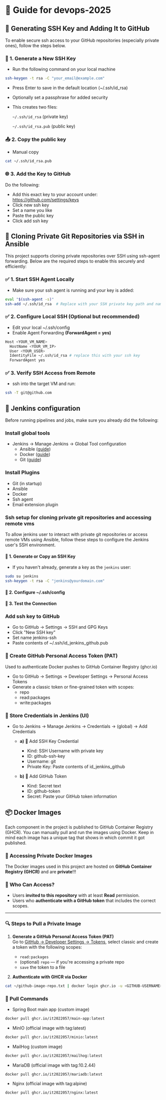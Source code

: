 # 🚀 Guide for devops-2025

## 🔑 Generating SSH Key and Adding It to GitHub

To enable secure ssh access to your GitHub repositories (especially private ones), follow the steps below.


### 🔧 1. Generate a New SSH Key

* Run the following command on your local machine

```bash
ssh-keygen -t rsa -C "your_email@example.com"
```

* Press Enter to save in the default location (~/.ssh/id_rsa)

* Optionally set a passphrase for added security

* This creates two files:

    `~/.ssh/id_rsa` (private key)

    `~/.ssh/id_rsa.pub` (public key)

### 📤 2. Copy the public key

* Manual copy
```bash
cat ~/.ssh/id_rsa.pub
```

### 🌐 3. Add the Key to GitHub

Do the following:

* Add this exact key to your account under: https://github.com/settings/keys
* Click new ssh key
* Set a name you like
* Paste the public key
* Click add ssh key

## 🔐 Cloning Private Git Repositories via SSH in Ansible

This project supports cloning private repositories over SSH using ssh-agent forwarding. Below are the required steps to enable this securely and efficiently:


### ✅ 1. Start SSH Agent Locally

* Make sure your ssh agent is running and your key is added:

```bash
eval "$(ssh-agent -s)"
ssh-add ~/.ssh/id_rsa  # Replace with your SSH private key path and name if different
```

### ✅ 2. Configure Local SSH (Optional but recommended)

* Edit your local ~/.ssh/config
* Enable Agent Forwarding **(ForwardAgent = yes)**

```bash
Host <YOUR_VM_NAME>
  HostName <YOUR_VM_IP>
  User <YOUR_USER>
  IdentityFile ~/.ssh/id_rsa # replace this with your ssh key
  ForwardAgent yes
```

### ✅ 3. Verify SSH Access from Remote

* ssh into the target VM and run:
```bash
ssh -T git@github.com
```

## 🤖 Jenkins configuration

Before running pipelines and jobs, make sure you already did the following:

### Install global tools

* Jenkins → Manage Jenkins → Global Tool configuration
   * Ansible ([guide](https://cyberpanel.net/blog/ansible-in-jenkins))
   * Docker ([guide](https://medium.com/@lilnya79integrating-docker-with-jenkins-20690bb7a146))
   * Git ([guide](https://medium.com/@sangeetv09/how-to-integrate-git-with-jenkins-dcc63f5cbb13))

### Install Plugins

* Git (in startup)
* Ansible
* Docker
* Ssh agent 
* Email extension plugin

### Ssh setup for cloning private git repositories and accessing remote vms

To allow jenkins user to interact with private git repositories or access remote VMs using Ansible, follow these steps to configure the Jenkins user's SSH environment.


#### 🔐 1. Generate or Copy an SSH Key

* If you haven't already, generate a key as the `jenkins` user:

```bash
sudo su jenkins
ssh-keygen -t rsa -C "jenkins@yourdomain.com"
```

#### 📎 2. Configure ~/.ssh/config

#### 🧪 3. Test the Connection

### Add ssh key to GitHub

* Go to GitHub → Settings → SSH and GPG Keys
* Click "New SSH key"
* Set name jenkins-ssh
* Paste contents of ~/.ssh/id_jenkins_github.pub

### 🐙 Create GitHub Personal Access Token (PAT)

Used to authenticate Docker pushes to GitHub Container Registry (ghcr.io)

* Go to GitHub → Settings → Developer Settings → Personal Access Tokens
* Generate a classic token or fine-grained token with scopes:
   * repo 
   * read:packages
   * write:packages

### 🔧 Store Credentials in Jenkins (UI)

* Go to Jenkins → Manage Jenkins → Credentials → (global) → Add Credentials
   * **a)** 🔑 Add SSH Key Credential
      * Kind: SSH Username with private key
      * ID: github-ssh-key
      * Username: git
      * Private Key: Paste contents of id_jenkins_github

   * **b)** 🔐 Add GitHub Token
      * Kind: Secret text
      * ID: github-token
      * Secret: Paste your GitHub token information

## 📦 Docker Images

Each component in the project is published to GitHub Container Registry (GHCR). You can manually pull and run the images using Docker. Keep in mind each image has a unique tag that shows in which commit it got published.

### 🔐 Accessing Private Docker Images

The Docker images used in this project are hosted on **GitHub Container Registry (GHCR)** and are **private**!!!

### 🧭 Who Can Access?

* Users **invited to this repository** with at least **Read** permission.
* Users who **authenticate with a GitHub token** that includes the correct scopes.

---

### 🔍 Steps to Pull a Private Image

1. **Generate a GitHub Personal Access Token (PAT)**  
   Go to [GitHub → Developer Settings → Tokens](https://github.com/settings/tokens), select classic and create a token with the following scopes:
   * `read:packages`
   * (optional) `repo` — if you're accessing a private repo
   * `save` the token to a file

2. **Authenticate with GHCR via Docker**

```bash
cat ~/github-image-repo.txt | docker login ghcr.io -u <GITHUB-USERNAME> --password-stdin
```

### 🔽 Pull Commands

*  Spring Boot main app (custom image)
```bash
docker pull ghcr.io/it2022057/main-app:latest
```

* MinIO (official image with tag:latest)
```bash
docker pull ghcr.io/it2022057/minio:latest
```

* MailHog (custom image)
```bash
docker pull ghcr.io/it2022057/mailhog:latest
```

* MariaDB (official image with tag:10.2.44)
```bash
docker pull ghcr.io/it2022057/mariadb:latest
```
* Nginx (official image with tag:alpine)
```bass
docker pull ghcr.io/it2022057/nginx:latest
```